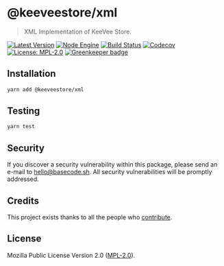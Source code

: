 # @keeveestore/xml

> XML Implementation of KeeVee Store.

[![Latest Version](https://badgen.now.sh/npm/v/@keeveestore/xml)](https://www.npmjs.com/package/@keeveestore/xml)
[![Node Engine](https://badgen.now.sh/npm/node/@keeveestore/xml)](https://www.npmjs.com/package/@keeveestore/xml)
[![Build Status](https://badgen.now.sh/circleci/github/keeveestore/xml)](https://circleci.com/gh/keeveestore/xml)
[![Codecov](https://badgen.now.sh/codecov/c/github/keeveestore/xml)](https://codecov.io/gh/keeveestore/xml)
[![License: MPL-2.0](https://badgen.now.sh/badge/license/MPL-2.0/green)](https://mozilla.org/MPL/2.0/) [![Greenkeeper badge](https://badges.greenkeeper.io/keeveestore/xml.svg)](https://greenkeeper.io/)

## Installation

```bash
yarn add @keeveestore/xml
```

## Testing

```bash
yarn test
```

## Security

If you discover a security vulnerability within this package, please send an e-mail to hello@basecode.sh. All security vulnerabilities will be promptly addressed.

## Credits

This project exists thanks to all the people who [contribute](../../contributors).

## License

Mozilla Public License Version 2.0 ([MPL-2.0](./LICENSE)).
